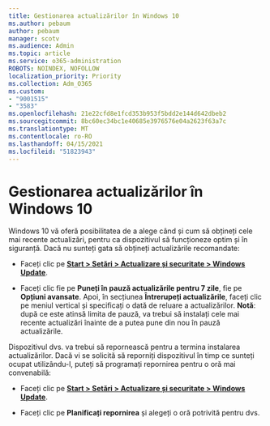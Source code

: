 ```yaml
---
title: Gestionarea actualizărilor în Windows 10
ms.author: pebaum
author: pebaum
manager: scotv
ms.audience: Admin
ms.topic: article
ms.service: o365-administration
ROBOTS: NOINDEX, NOFOLLOW
localization_priority: Priority
ms.collection: Adm_O365
ms.custom:
- "9001515"
- "3583"
ms.openlocfilehash: 21e22cfd8e1fcd353b953f5bdd2e144d642dbeb2
ms.sourcegitcommit: 8bc60ec34bc1e40685e3976576e04a2623f63a7c
ms.translationtype: MT
ms.contentlocale: ro-RO
ms.lasthandoff: 04/15/2021
ms.locfileid: "51823943"
---
```

# <a name="manage-updates-in-windows-10"></a>Gestionarea actualizărilor în Windows 10

Windows 10 vă oferă posibilitatea de a alege când și cum să obțineți cele mai recente actualizări, pentru ca dispozitivul să funcționeze optim și în siguranță. Dacă nu sunteți gata să obțineți actualizările recomandate:

- Faceți clic pe **[Start > Setări > Actualizare și securitate > Windows Update](ms-settings:windowsupdate)**.

- Faceți clic fie pe **Puneți în pauză actualizările pentru 7 zile**, fie pe **Opțiuni avansate**. Apoi, în secțiunea **Întrerupeți actualizările**, faceți clic pe meniul vertical și specificați o dată de reluare a actualizărilor. **Notă**: după ce este atinsă limita de pauză, va trebui să instalați cele mai recente actualizări înainte de a putea pune din nou în pauză actualizările.

Dispozitivul dvs. va trebui să repornească pentru a termina instalarea actualizărilor. Dacă vi se solicită să reporniți dispozitivul în timp ce sunteți ocupat utilizându-l, puteți să programați repornirea pentru o oră mai convenabilă:

- Faceți clic pe **[Start > Setări > Actualizare și securitate > Windows Update](ms-settings:windowsupdate)**.

- Faceți clic pe **Planificați repornirea** și alegeți o oră potrivită pentru dvs.
